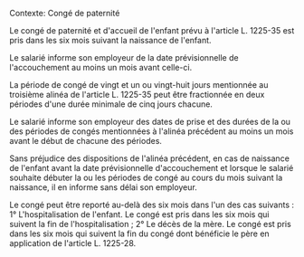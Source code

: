 Contexte: Congé de paternité

Le congé de paternité et d'accueil de l'enfant prévu à l'article L. 1225-35 est pris dans les six mois suivant la naissance de l'enfant.

Le salarié informe son employeur de la date prévisionnelle de l'accouchement au moins un mois avant celle-ci.

La période de congé de vingt et un ou vingt-huit jours mentionnée au troisième alinéa de l'article L. 1225-35 peut être fractionnée en deux périodes d'une durée minimale de cinq jours chacune.

Le salarié informe son employeur des dates de prise et des durées de la ou des périodes de congés mentionnées à l'alinéa précédent au moins un mois avant le début de chacune des périodes.

Sans préjudice des dispositions de l'alinéa précédent, en cas de naissance de l'enfant avant la date prévisionnelle d'accouchement et lorsque le salarié souhaite débuter la ou les périodes de congé au cours du mois suivant la naissance, il en informe sans délai son employeur.

Le congé peut être reporté au-delà des six mois dans l'un des cas suivants : 1° L'hospitalisation de l'enfant. Le congé est pris dans les six mois qui suivent la fin de l'hospitalisation ; 2° Le décès de la mère. Le congé est pris dans les six mois qui suivent la fin du congé dont bénéficie le père en application de l'article L. 1225-28.